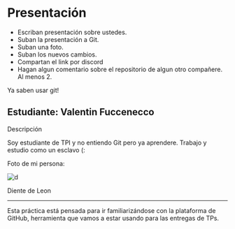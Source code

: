 # Presentación

- Escriban presentación sobre ustedes.
- Suban la presentación a Git.
- Suban una foto.
- Suban los nuevos cambios.
- Compartan el link por discord
- Hagan algun comentario sobre el repositorio de algun otro compañere. Al menos 2.

Ya saben usar git!


## Estudiante: Valentin Fuccenecco

Descripción

Soy estudiante de TPI y no entiendo Git pero ya aprendere. Trabajo y estudio como un esclavo (: 

Foto de mi persona:

![d](https://i0.wp.com/codigoespagueti.com/wp-content/uploads/2021/08/Estos-son-los-capitulos-de-donde-salieron-los-mejores-memes-de-Los-Simpson.jpg?resize=1280%2C720&quality=80&ssl=1)


Diente de Leon

------

Esta práctica está pensada para ir familiarizándose con la plataforma de GitHub, herramienta que vamos a estar usando para las entregas de TPs.

